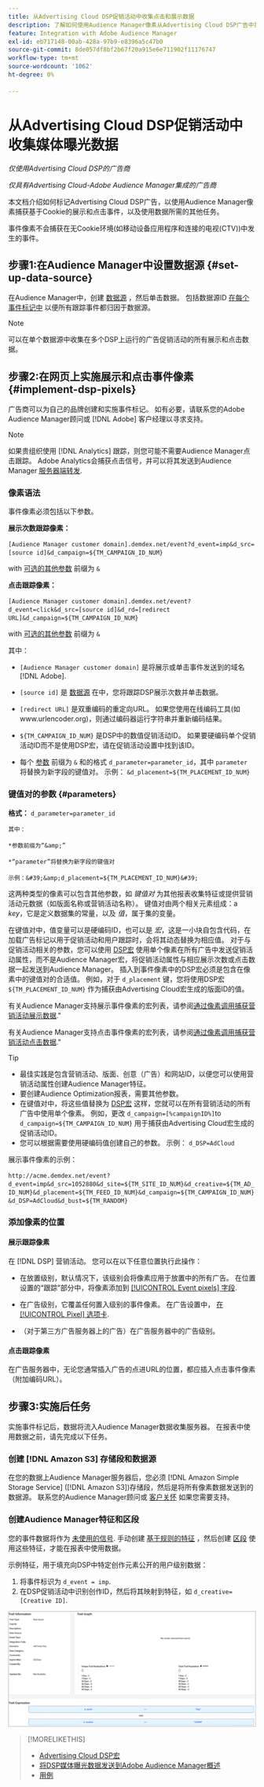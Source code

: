 ```yaml
---
title: 从Advertising Cloud DSP促销活动中收集点击和展示数据
description: 了解如何使用Audience Manager像素从Advertising Cloud DSP广告中捕获基于Cookie的展示和点击事件
feature: Integration with Adobe Audience Manager
exl-id: eb717148-00ab-428a-97b9-e8396a5c47b0
source-git-commit: 8de057df8bf2b67f20a915e6e711902f11176747
workflow-type: tm+mt
source-wordcount: '1062'
ht-degree: 0%

---
```


# 从Advertising Cloud DSP促销活动中收集媒体曝光数据

*仅使用Advertising Cloud DSP的广告商*

*仅具有Advertising Cloud-Adobe Audience Manager集成的广告商*

本文档介绍如何标记Advertising Cloud DSP广告，以使用Audience Manager像素捕获基于Cookie的展示和点击事件，以及使用数据所需的其他任务。

事件像素不会捕获在无Cookie环境(如移动设备应用程序和连接的电视(CTV))中发生的事件。

## 步骤1:在Audience Manager中设置数据源 {#set-up-data-source}

在Audience Manager中，创建 [数据源](https://experienceleague.adobe.com/docs/audience-manager/user-guide/features/data-sources/datasources-list-and-settings.html) ，然后单击数据。 包括数据源ID [在每个事件标记中](#implement-dsp-pixels) 以便所有跟踪事件都归因于数据源。

>[!NOTE]
> 可以在单个数据源中收集在多个DSP上运行的广告促销活动的所有展示和点击数据。

## 步骤2:在网页上实施展示和点击事件像素 {#implement-dsp-pixels}

广告商可以为自己的品牌创建和实施事件标记。 如有必要，请联系您的Adobe Audience Manager顾问或 [!DNL Adobe] 客户经理以寻求支持。

>[!NOTE]
>
>如果贵组织使用 [!DNL Analytics] 跟踪，则您可能不需要Audience Manager点击跟踪。 Adobe Analytics会捕获点击信号，并可以将其发送到Audience Manager [服务器端转发](https://experienceleague.adobe.com/docs/analytics/admin/admin-tools/server-side-forwarding/ssf.html).

### 像素语法

事件像素必须包括以下参数。

**展示次数跟踪像素：**

`[Audience Manager customer domain].demdex.net/event?d_event=imp&d_src=[source id]&d_campaign=${TM_CAMPAIGN_ID_NUM}`

with [可选的其他参数](#parameters) 前缀为 `&`

**点击跟踪像素：**

`[Audience Manager customer domain].demdex.net/event?d_event=click&d_src=[source id]&d_rd=[redirect URL]&d_campaign=${TM_CAMPAIGN_ID_NUM}`

with [可选的其他参数](#parameters) 前缀为 `&`

其中：

* `[Audience Manager customer domain]` 是将展示或单击事件发送到的域名 [!DNL Adobe].

* `[source id]` 是 [数据源](#set-up-data-source) 在中，您将跟踪DSP展示次数并单击数据。

* `[redirect URL]` 是双重编码的重定向URL。 如果您使用在线编码工具(如www.urlencoder.org)，则通过编码器运行字符串并重新编码结果。

* `${TM_CAMPAIGN_ID_NUM}` 是DSP中的数值促销活动ID。 如果要硬编码单个促销活动ID而不是使用DSP宏，请在促销活动设置中找到该ID。

* 每个 [参数](#key-value-pairs) 前缀为 `&` 和的格式 `d_parameter=parameter_id`，其中 `parameter` 将替换为新字段的键值对。 示例： `&d_placement=${TM_PLACEMENT_ID_NUM}`

### 键值对的参数 {#parameters}

**格式：**  `d_parameter=parameter_id`

    其中：
    
    *参数前缀为“&amp;”
    
    *“parameter”将替换为新字段的键值对
    
    示例：&#39;&amp;d_placement=${TM_PLACEMENT_ID_NUM}&#39;

这两种类型的像素可以包含其他参数，如 *键值对* 为其他报表收集特征或提供营销活动元数据（如版面名称或营销活动名称）。 键值对由两个相关元素组成：a *key*，它是定义数据集的常量，以及 *值*，属于集的变量。

在键值对中，值变量可以是硬编码ID，也可以是 *宏*，这是一小块自包含代码，在加载广告标记以用于促销活动和用户跟踪时，会将其动态替换为相应值。 对于与促销活动相关的参数，您可以使用 [DSP宏](/help/dsp/campaign-management/macros.md) 使用单个像素在所有广告中发送促销活动属性，而不是Audience Manager宏，将促销活动属性与相应展示次数或点击数据一起发送到Audience Manager。 插入到事件像素中的DSP宏必须是包含在像素中的键值对的合适值。 例如，对于 `d_placement` 键，您将使用DSP宏 `${TM_PLACEMENT_ID_NUM}` 作为捕获由Advertising Cloud宏生成的版面ID的值。

有关Audience Manager支持展示事件像素的宏列表，请参阅[通过像素调用捕获营销活动展示数据](https://experienceleague.adobe.com/docs/audience-manager/user-guide/implementation-integration-guides/media-data-integration/impression-data-pixels.html#supported-key-value-pairs).&quot;

有关Audience Manager支持点击事件像素的宏列表，请参阅[通过像素调用捕获营销活动点击数据](https://experienceleague.adobe.com/docs/audience-manager/user-guide/implementation-integration-guides/media-data-integration/click-data-pixels.html).&quot;

>[!TIP]
>
>* 最佳实践是包含营销活动、版面、创意（广告）和网站ID，以便您可以使用营销活动属性创建Audience Manager特征。
>* 要创建Audience Optimization报表，需要其他参数。
>* 在键值对中，将这些值替换为 [DSP宏](/help/dsp/campaign-management/macros.md) 这样，您就可以在所有营销活动的所有广告中使用单个像素。 例如，更改 `d_campaign=[%campaignID%]`to `d_campaign=${TM_CAMPAIGN_ID_NUM}` 用于捕获由Advertising Cloud宏生成的促销活动ID。
>* 您可以根据需要使用硬编码值创建自己的参数。 示例： `d_DSP=AdCloud`


展示事件像素的示例：

`http://acme.demdex.net/event?d_event=imp&d_src=1052880&d_site=${TM_SITE_ID_NUM}&d_creative=${TM_AD_ID_NUM}&d_placement=${TM_FEED_ID_NUM}&d_campaign=${TM_CAMPAIGN_ID_NUM}&d_DSP=AdCloud&d_bust=${TM_RANDOM}`

### 添加像素的位置

#### 展示跟踪像素

在 [!DNL DSP] 营销活动。 您可以在以下任意位置执行此操作：

* 在放置级别，默认情况下，该级别会将像素应用于放置中的所有广告。 在位置设置的“跟踪”部分中，将像素添加到 [[!UICONTROL Event pixels] 字段](/help/dsp/campaign-management/placements/placement-settings.md).

* 在广告级别，它覆盖任何置入级别的事件像素。 在广告设置中， [在 [!UICONTROL Pixel] 选项卡](/help/dsp/campaign-management/ads/ad-edit.md).

* （对于第三方广告服务器上的广告）在广告服务器中的广告级别。

#### 点击跟踪像素

在广告服务器中，无论您通常插入广告的点进URL的位置，都应插入点击事件像素（附加编码URL）。

## 步骤3:实施后任务

实施事件标记后，数据将流入Audience Manager数据收集服务器。 在报表中使用数据之前，请先完成以下任务。

### 创建 [!DNL Amazon S3] 存储段和数据源

在您的数据上Audience Manager服务器后，您必须 [!DNL Amazon Simple Storage Service] ([!DNL Amazon S3])存储段，然后是将所有像素数据发送到的数据源。 联系您的Audience Manager顾问或 [客户关怀](https://experienceleague.adobe.com/docs/audience-manager/user-guide/help-and-legal/help-legal-contact.html) 如果您需要支持。

### 创建Audience Manager特征和区段

您的事件数据将作为 [未使用的信号](https://experienceleague.adobe.com/docs/audience-manager/user-guide/reporting/interactive-and-overlap-reports/unused-signals.html). 手动创建 [基于规则的特征](https://experienceleague.adobe.com/docs/audience-manager/user-guide/features/traits/trait-builder/create-onboarded-rule-based-traits.html) ，然后创建 [区段](https://experienceleague.adobe.com/docs/audience-manager/user-guide/features/segments/segments-purpose.html) 使用这些特征，才能在报表中使用数据。

示例特征，用于填充向DSP中特定创作元素公开的用户级别数据：

1. 将事件标识为 `d_event = imp`.
1. 在DSP促销活动中识别创作ID，然后将其映射到特征，如 `d_creative=[Creative ID]`.

![特征创建屏幕](/help/dsp/assets/aa-trait.png)

>[!MORELIKETHIS]
>
>* [Advertising Cloud DSP宏](/help/dsp/campaign-management/macros.md)
>* [将DSP媒体曝光数据发送到Adobe Audience Manager概述](overview.md)
>* [用例](use-cases.md)


